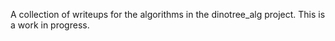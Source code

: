 
A collection of writeups for the algorithms in the dinotree_alg project. This is a work in progress.